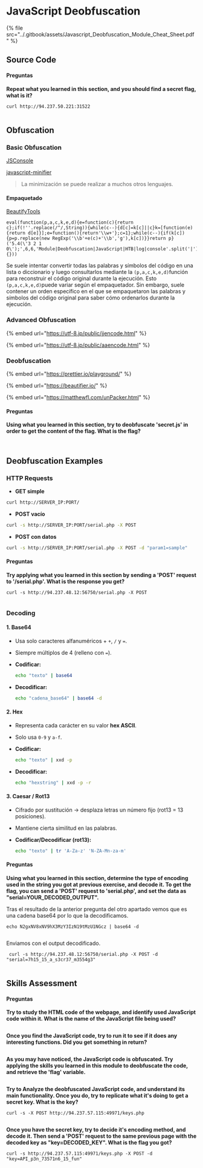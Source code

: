 # JavaScript Deobfuscation

{% file src="../.gitbook/assets/Javascript_Deobfuscation_Module_Cheat_Sheet.pdf" %}

## Source Code

#### Preguntas

**Repeat what you learned in this section, and you should find a secret flag, what is it?**

```
curl http://94.237.50.221:31522
```

<figure><img src="../.gitbook/assets/image (5).png" alt=""><figcaption></figcaption></figure>

## **Obfuscation**

### Basic Obfuscation

[JSConsole](https://jsconsole.com/)

[javascript-minifier](https://javascript-minifier.com/)

> La minimización se puede realizar a muchos otros lenguajes.

#### Empaquetado

[BeautifyTools](http://beautifytools.com/javascript-obfuscator.php)

```
eval(function(p,a,c,k,e,d){e=function(c){return c};if(!''.replace(/^/,String)){while(c--){d[c]=k[c]||c}k=[function(e){return d[e]}];e=function(){return'\\w+'};c=1};while(c--){if(k[c]){p=p.replace(new RegExp('\\b'+e(c)+'\\b','g'),k[c])}}return p}('5.4(\'3 2 1 0\');',6,6,'Module|Deobfuscation|JavaScript|HTB|log|console'.split('|'),0,{}))
```

Se suele intentar convertir todas las palabras y símbolos del código en una lista o diccionario y luego consultarlos mediante la `(p,a,c,k,e,d)`función para reconstruir el código original durante la ejecución. Esto `(p,a,c,k,e,d)`puede variar según el empaquetador. Sin embargo, suele contener un orden específico en el que se empaquetaron las palabras y símbolos del código original para saber cómo ordenarlos durante la ejecución.

### Advanced Obfuscation

{% embed url="https://utf-8.jp/public/jjencode.html" %}

{% embed url="https://utf-8.jp/public/aaencode.html" %}

### Deobfuscation

{% embed url="https://prettier.io/playground/" %}

{% embed url="https://beautifier.io/" %}

{% embed url="https://matthewfl.com/unPacker.html" %}

#### Preguntas

**Using what you learned in this section, try to deobfuscate 'secret.js' in order to get the content of the flag. What is the flag?**

<figure><img src="../.gitbook/assets/image (1687).png" alt=""><figcaption></figcaption></figure>

<figure><img src="../.gitbook/assets/image (1688).png" alt=""><figcaption></figcaption></figure>

## Deobfuscation Examples

### HTTP Requests

* **GET simple**

```bash
curl http://SERVER_IP:PORT/
```

* **POST vacío**

```bash
curl -s http://SERVER_IP:PORT/serial.php -X POST
```

* **POST con datos**

```bash
curl -s http://SERVER_IP:PORT/serial.php -X POST -d "param1=sample"
```

#### Preguntas

**Try applying what you learned in this section by sending a 'POST' request to '/serial.php'. What is the response you get?**

```
curl -s http://94.237.48.12:56750/serial.php -X POST
```

<figure><img src="../.gitbook/assets/image (1689).png" alt=""><figcaption></figcaption></figure>

### Decoding

#### 1. **Base64**

* Usa solo caracteres alfanuméricos + `+`, `/` y `=`.
* Siempre múltiplos de 4 (relleno con `=`).
*   **Codificar:**

    ```bash
    echo "texto" | base64
    ```
*   **Decodificar:**

    ```bash
    echo "cadena_base64" | base64 -d
    ```

#### 2. **Hex**

* Representa cada carácter en su valor **hex ASCII**.
* Solo usa `0-9` y `a-f`.
*   **Codificar:**

    ```bash
    echo "texto" | xxd -p
    ```
*   **Decodificar:**

    ```bash
    echo "hexstring" | xxd -p -r
    ```

#### 3. **Caesar / Rot13**

* Cifrado por sustitución → desplaza letras un número fijo (rot13 = 13 posiciones).
* Mantiene cierta similitud en las palabras.
*   **Codificar/Decodificar (rot13):**

    ```bash
    echo "texto" | tr 'A-Za-z' 'N-ZA-Mn-za-m'
    ```

#### Preguntas

**Using what you learned in this section, determine the type of encoding used in the string you got at previous exercise, and decode it. To get the flag, you can send a 'POST' request to 'serial.php', and set the data as "serial=YOUR\_DECODED\_OUTPUT".**

Tras el resultado de la anterior pregunta del otro apartado vemos que es una cadena base64 por lo que la decodificamos.

```
echo N2gxNV8xNV9hX3MzY3IzN19tMzU1NGcz | base64 -d
```

<figure><img src="../.gitbook/assets/image (1690).png" alt=""><figcaption></figcaption></figure>

Enviamos con el output decodificado.

```
 curl -s http://94.237.48.12:56750/serial.php -X POST -d "serial=7h15_15_a_s3cr37_m3554g3"
```

<figure><img src="../.gitbook/assets/image (1691).png" alt=""><figcaption></figcaption></figure>

## Skills Assessment

#### Preguntas

**Try to study the HTML code of the webpage, and identify used JavaScript code within it. What is the name of the JavaScript file being used?**

<figure><img src="../.gitbook/assets/image (1692).png" alt=""><figcaption></figcaption></figure>

**Once you find the JavaScript code, try to run it to see if it does any interesting functions. Did you get something in return?**

<figure><img src="../.gitbook/assets/image (1693).png" alt=""><figcaption></figcaption></figure>

**As you may have noticed, the JavaScript code is obfuscated. Try applying the skills you learned in this module to deobfuscate the code, and retrieve the 'flag' variable.**

<figure><img src="../.gitbook/assets/image (1694).png" alt=""><figcaption></figcaption></figure>

**Try to Analyze the deobfuscated JavaScript code, and understand its main functionality. Once you do, try to replicate what it's doing to get a secret key. What is the key?**

```
curl -s -X POST http://94.237.57.115:49971/keys.php
```

<figure><img src="../.gitbook/assets/image (1695).png" alt=""><figcaption></figcaption></figure>

**Once you have the secret key, try to decide it's encoding method, and decode it. Then send a 'POST' request to the same previous page with the decoded key as "key=DECODED\_KEY". What is the flag you got?**

```
curl -s http://94.237.57.115:49971/keys.php -X POST -d "key=API_p3n_73571n6_15_fun"
```

<figure><img src="../.gitbook/assets/image (1696).png" alt=""><figcaption></figcaption></figure>
